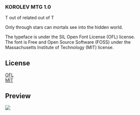 ### KOROLEV MTG 1.0

T out of related out of T

Only through stars can mortals see into the hidden world.

The typeface is under the SIL Open Font License (OFL) license.
<br/>
The font is Free and Open Source Software (FOSS) under the Massachusetts Institute of Technology (MIT) license.

## License

[OFL](https://scripts.sil.org/OFL)
<br/>
[MIT](https://opensource.org/licenses/MIT)

## Preview

![](https://raw.githubusercontent.com/SYNHMN/KOROLEV/main/preview/Preview-1.png)
